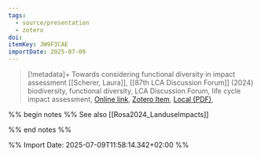 ```yaml
---
tags:
  - source/presentation
  - zotero
doi: 
itemKey: JW9F3CAE
importDate: 2025-07-09
---
```

>[!metadata]+
> Towards considering functional diversity in impact assessment
> [[Scherer, Laura]], 
> [[87th LCA Discussion Forum]] (2024)
> biodiversity, functional diversity, LCA Discussion Forum, life cycle impact assessment, 
> [Online link](https://lca-forum.ch/fileadmin/generic_lib/Resources/Public/Downloads/DF87/3_Scherer_DF87_2024.pdf), [Zotero Item](zotero://select/library/items/JW9F3CAE), [Local (PDF)](file://C:/Users/aburg/Documents/references/zotero/storage/V6C9HWEA/Scherer_CONSIDERINGFUNCTIONAL.pdf), 

%% begin notes %%
See also [[Rosa2024_LanduseImpacts]]

%% end notes %%

%% Import Date: 2025-07-09T11:58:14.342+02:00 %%
